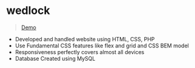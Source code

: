 # wedlock
> [Demo](https://wedlock-website.pages.dev/)

- Developed and handled website using HTML, CSS, PHP
- Use Fundamental CSS features like flex and grid and CSS BEM model
- Responsiveness perfectly covers almost all devices
- Database Created using MySQL
<br/>


